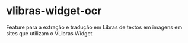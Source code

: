 # vlibras-widget-ocr
Feature para a extração e tradução em Libras de textos em imagens em sites que utilizam o VLibras Widget
